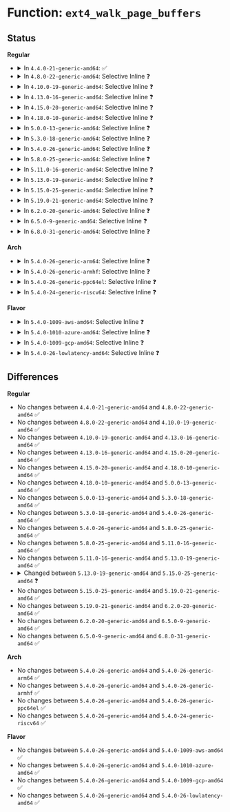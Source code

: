 # Function: <code>ext4_walk_page_buffers</code>

## Status
<b>Regular</b>
<ul>
<li>
<details>
<summary>In <code>4.4.0-21-generic-amd64</code>: ✅</summary>

```c
int ext4_walk_page_buffers(handle_t * handle, struct buffer_head * head, unsigned int from, unsigned int to, int * partial, int (*)(handle_t *, struct buffer_head *) fn)
```

```json
{
  "name": "ext4_walk_page_buffers",
  "collision_type": "Unique Global",
  "inline_type": "No",
  "funcs": [
    {
      "addr": 18446744071581571152,
      "name": "ext4_walk_page_buffers",
      "external": true,
      "loc": "fs/ext4/inode.c:830",
      "file": "fs/ext4/inode.c",
      "inline": "seen, unknown",
      "caller_inline": [],
      "caller_func": [
        "fs/ext4/inode.c:ext4_writepage",
        "fs/ext4/inode.c:ext4_writepage",
        "fs/ext4/inode.c:ext4_writepage",
        "fs/ext4/inode.c:ext4_writepage",
        "fs/ext4/inode.c:ext4_writepage",
        "fs/ext4/inode.c:ext4_write_begin",
        "fs/ext4/inode.c:ext4_journalled_write_end",
        "fs/ext4/inode.c:ext4_page_mkwrite",
        "fs/ext4/inode.c:ext4_page_mkwrite",
        "fs/ext4/inline.c:ext4_try_to_write_inline_data"
      ]
    }
  ],
  "symbols": [
    {
      "addr": 18446744071581571152,
      "name": "ext4_walk_page_buffers",
      "section": ".text",
      "bind": "STB_GLOBAL",
      "size": 153
    }
  ]
}
```
</details>
</li>
<li>
<details>
<summary>In <code>4.8.0-22-generic-amd64</code>: Selective Inline ❓</summary>

```c
int ext4_walk_page_buffers(handle_t * handle, struct buffer_head * head, unsigned int from, unsigned int to, int * partial, int (*)(handle_t *, struct buffer_head *) fn)
```

```json
{
  "name": "ext4_walk_page_buffers",
  "collision_type": "Unique Global",
  "inline_type": "Selective",
  "funcs": [
    {
      "addr": 18446744071581784688,
      "name": "ext4_walk_page_buffers",
      "external": true,
      "loc": "fs/ext4/inode.c:998",
      "file": "fs/ext4/inode.c",
      "inline": "not declared, inlined",
      "caller_inline": [
        "fs/ext4/inode.c:ext4_page_mkwrite",
        "fs/ext4/inode.c:ext4_page_mkwrite",
        "fs/ext4/inode.c:ext4_writepage",
        "fs/ext4/inode.c:ext4_writepage",
        "fs/ext4/inode.c:ext4_writepage",
        "fs/ext4/inode.c:ext4_writepage",
        "fs/ext4/inode.c:ext4_writepage",
        "fs/ext4/inode.c:ext4_write_begin"
      ],
      "caller_func": [
        "fs/ext4/inode.c:ext4_journalled_write_end",
        "fs/ext4/inline.c:ext4_try_to_write_inline_data"
      ]
    }
  ],
  "symbols": [
    {
      "addr": 18446744071581757120,
      "name": "ext4_walk_page_buffers",
      "section": ".text",
      "bind": "STB_GLOBAL",
      "size": 176
    }
  ]
}
```
</details>
</li>
<li>
<details>
<summary>In <code>4.10.0-19-generic-amd64</code>: Selective Inline ❓</summary>

```c
int ext4_walk_page_buffers(handle_t * handle, struct buffer_head * head, unsigned int from, unsigned int to, int * partial, int (*)(handle_t *, struct buffer_head *) fn)
```

```json
{
  "name": "ext4_walk_page_buffers",
  "collision_type": "Unique Global",
  "inline_type": "Selective",
  "funcs": [
    {
      "addr": 18446744071581874240,
      "name": "ext4_walk_page_buffers",
      "external": true,
      "loc": "fs/ext4/inode.c:1012",
      "file": "fs/ext4/inode.c",
      "inline": "not declared, inlined",
      "caller_inline": [
        "fs/ext4/inode.c:ext4_page_mkwrite",
        "fs/ext4/inode.c:ext4_page_mkwrite",
        "fs/ext4/inode.c:ext4_writepage",
        "fs/ext4/inode.c:ext4_writepage",
        "fs/ext4/inode.c:ext4_writepage",
        "fs/ext4/inode.c:ext4_writepage",
        "fs/ext4/inode.c:ext4_writepage",
        "fs/ext4/inode.c:ext4_write_begin"
      ],
      "caller_func": [
        "fs/ext4/inode.c:ext4_journalled_write_end",
        "fs/ext4/inline.c:ext4_try_to_write_inline_data"
      ]
    }
  ],
  "symbols": [
    {
      "addr": 18446744071581845936,
      "name": "ext4_walk_page_buffers",
      "section": ".text",
      "bind": "STB_GLOBAL",
      "size": 176
    }
  ]
}
```
</details>
</li>
<li>
<details>
<summary>In <code>4.13.0-16-generic-amd64</code>: Selective Inline ❓</summary>

```c
int ext4_walk_page_buffers(handle_t * handle, struct buffer_head * head, unsigned int from, unsigned int to, int * partial, int (*)(handle_t *, struct buffer_head *) fn)
```

```json
{
  "name": "ext4_walk_page_buffers",
  "collision_type": "Unique Global",
  "inline_type": "Selective",
  "funcs": [
    {
      "addr": 18446744071582022080,
      "name": "ext4_walk_page_buffers",
      "external": true,
      "loc": "fs/ext4/inode.c:1062",
      "file": "fs/ext4/inode.c",
      "inline": "not declared, inlined",
      "caller_inline": [
        "fs/ext4/inode.c:ext4_page_mkwrite",
        "fs/ext4/inode.c:ext4_page_mkwrite",
        "fs/ext4/inode.c:ext4_writepage",
        "fs/ext4/inode.c:ext4_writepage",
        "fs/ext4/inode.c:ext4_writepage",
        "fs/ext4/inode.c:ext4_writepage",
        "fs/ext4/inode.c:ext4_writepage",
        "fs/ext4/inode.c:ext4_write_begin"
      ],
      "caller_func": [
        "fs/ext4/inline.c:ext4_try_to_write_inline_data",
        "fs/ext4/inode.c:ext4_journalled_write_end"
      ]
    }
  ],
  "symbols": [
    {
      "addr": 18446744071581995584,
      "name": "ext4_walk_page_buffers",
      "section": ".text",
      "bind": "STB_GLOBAL",
      "size": 156
    }
  ]
}
```
</details>
</li>
<li>
<details>
<summary>In <code>4.15.0-20-generic-amd64</code>: Selective Inline ❓</summary>

```c
int ext4_walk_page_buffers(handle_t * handle, struct buffer_head * head, unsigned int from, unsigned int to, int * partial, int (*)(handle_t *, struct buffer_head *) fn)
```

```json
{
  "name": "ext4_walk_page_buffers",
  "collision_type": "Unique Global",
  "inline_type": "Selective",
  "funcs": [
    {
      "addr": 18446744071582172688,
      "name": "ext4_walk_page_buffers",
      "external": true,
      "loc": "fs/ext4/inode.c:1072",
      "file": "fs/ext4/inode.c",
      "inline": "not declared, inlined",
      "caller_inline": [
        "fs/ext4/inode.c:ext4_page_mkwrite",
        "fs/ext4/inode.c:ext4_page_mkwrite",
        "fs/ext4/inode.c:ext4_writepage",
        "fs/ext4/inode.c:ext4_writepage",
        "fs/ext4/inode.c:ext4_writepage",
        "fs/ext4/inode.c:ext4_writepage",
        "fs/ext4/inode.c:ext4_writepage",
        "fs/ext4/inode.c:ext4_write_begin"
      ],
      "caller_func": [
        "fs/ext4/inline.c:ext4_try_to_write_inline_data",
        "fs/ext4/inode.c:ext4_journalled_write_end"
      ]
    }
  ],
  "symbols": [
    {
      "addr": 18446744071582145520,
      "name": "ext4_walk_page_buffers",
      "section": ".text",
      "bind": "STB_GLOBAL",
      "size": 158
    }
  ]
}
```
</details>
</li>
<li>
<details>
<summary>In <code>4.18.0-10-generic-amd64</code>: Selective Inline ❓</summary>

```c
int ext4_walk_page_buffers(handle_t * handle, struct buffer_head * head, unsigned int from, unsigned int to, int * partial, int (*)(handle_t *, struct buffer_head *) fn)
```

```json
{
  "name": "ext4_walk_page_buffers",
  "collision_type": "Unique Global",
  "inline_type": "Selective",
  "funcs": [
    {
      "addr": 18446744071582362595,
      "name": "ext4_walk_page_buffers",
      "external": true,
      "loc": "fs/ext4/inode.c:1073",
      "file": "fs/ext4/inode.c",
      "inline": "not declared, inlined",
      "caller_inline": [
        "fs/ext4/inode.c:ext4_page_mkwrite",
        "fs/ext4/inode.c:ext4_page_mkwrite",
        "fs/ext4/inode.c:ext4_writepage",
        "fs/ext4/inode.c:ext4_writepage",
        "fs/ext4/inode.c:ext4_writepage",
        "fs/ext4/inode.c:ext4_writepage",
        "fs/ext4/inode.c:ext4_writepage",
        "fs/ext4/inode.c:ext4_write_begin"
      ],
      "caller_func": [
        "fs/ext4/inline.c:ext4_try_to_write_inline_data",
        "fs/ext4/inode.c:ext4_journalled_write_end"
      ]
    }
  ],
  "symbols": [
    {
      "addr": 18446744071582334592,
      "name": "ext4_walk_page_buffers",
      "section": ".text",
      "bind": "STB_GLOBAL",
      "size": 161
    }
  ]
}
```
</details>
</li>
<li>
<details>
<summary>In <code>5.0.0-13-generic-amd64</code>: Selective Inline ❓</summary>

```c
int ext4_walk_page_buffers(handle_t * handle, struct buffer_head * head, unsigned int from, unsigned int to, int * partial, int (*)(handle_t *, struct buffer_head *) fn)
```

```json
{
  "name": "ext4_walk_page_buffers",
  "collision_type": "Unique Global",
  "inline_type": "Selective",
  "funcs": [
    {
      "addr": 18446744071582461603,
      "name": "ext4_walk_page_buffers",
      "external": true,
      "loc": "fs/ext4/inode.c:1073",
      "file": "fs/ext4/inode.c",
      "inline": "not declared, inlined",
      "caller_inline": [
        "fs/ext4/inode.c:ext4_page_mkwrite",
        "fs/ext4/inode.c:ext4_page_mkwrite",
        "fs/ext4/inode.c:ext4_writepage",
        "fs/ext4/inode.c:ext4_writepage",
        "fs/ext4/inode.c:ext4_writepage",
        "fs/ext4/inode.c:ext4_writepage",
        "fs/ext4/inode.c:ext4_writepage",
        "fs/ext4/inode.c:ext4_write_begin"
      ],
      "caller_func": [
        "fs/ext4/inline.c:ext4_try_to_write_inline_data",
        "fs/ext4/inode.c:ext4_journalled_write_end"
      ]
    }
  ],
  "symbols": [
    {
      "addr": 18446744071582433216,
      "name": "ext4_walk_page_buffers",
      "section": ".text",
      "bind": "STB_GLOBAL",
      "size": 161
    }
  ]
}
```
</details>
</li>
<li>
<details>
<summary>In <code>5.3.0-18-generic-amd64</code>: Selective Inline ❓</summary>

```c
int ext4_walk_page_buffers(handle_t * handle, struct buffer_head * head, unsigned int from, unsigned int to, int * partial, int (*)(handle_t *, struct buffer_head *) fn)
```

```json
{
  "name": "ext4_walk_page_buffers",
  "collision_type": "Unique Global",
  "inline_type": "Selective",
  "funcs": [
    {
      "addr": 18446744071582630643,
      "name": "ext4_walk_page_buffers",
      "external": true,
      "loc": "fs/ext4/inode.c:1081",
      "file": "fs/ext4/inode.c",
      "inline": "not declared, inlined",
      "caller_inline": [
        "fs/ext4/inode.c:ext4_page_mkwrite",
        "fs/ext4/inode.c:ext4_page_mkwrite",
        "fs/ext4/inode.c:ext4_writepage",
        "fs/ext4/inode.c:__ext4_journalled_writepage",
        "fs/ext4/inode.c:__ext4_journalled_writepage",
        "fs/ext4/inode.c:__ext4_journalled_writepage",
        "fs/ext4/inode.c:__ext4_journalled_writepage",
        "fs/ext4/inode.c:ext4_write_begin"
      ],
      "caller_func": [
        "fs/ext4/inline.c:ext4_convert_inline_data_to_extent",
        "fs/ext4/inode.c:ext4_journalled_write_end"
      ]
    }
  ],
  "symbols": [
    {
      "addr": 18446744071582602624,
      "name": "ext4_walk_page_buffers",
      "section": ".text",
      "bind": "STB_GLOBAL",
      "size": 205
    }
  ]
}
```
</details>
</li>
<li>
<details>
<summary>In <code>5.4.0-26-generic-amd64</code>: Selective Inline ❓</summary>

```c
int ext4_walk_page_buffers(handle_t * handle, struct buffer_head * head, unsigned int from, unsigned int to, int * partial, int (*)(handle_t *, struct buffer_head *) fn)
```

```json
{
  "name": "ext4_walk_page_buffers",
  "collision_type": "Unique Global",
  "inline_type": "Selective",
  "funcs": [
    {
      "addr": 18446744071582731779,
      "name": "ext4_walk_page_buffers",
      "external": true,
      "loc": "fs/ext4/inode.c:1090",
      "file": "fs/ext4/inode.c",
      "inline": "not declared, inlined",
      "caller_inline": [
        "fs/ext4/inode.c:ext4_page_mkwrite",
        "fs/ext4/inode.c:ext4_page_mkwrite",
        "fs/ext4/inode.c:ext4_writepage",
        "fs/ext4/inode.c:__ext4_journalled_writepage",
        "fs/ext4/inode.c:__ext4_journalled_writepage",
        "fs/ext4/inode.c:__ext4_journalled_writepage",
        "fs/ext4/inode.c:__ext4_journalled_writepage",
        "fs/ext4/inode.c:ext4_write_begin"
      ],
      "caller_func": [
        "fs/ext4/inline.c:ext4_convert_inline_data_to_extent",
        "fs/ext4/inode.c:ext4_journalled_write_end"
      ]
    }
  ],
  "symbols": [
    {
      "addr": 18446744071582703440,
      "name": "ext4_walk_page_buffers",
      "section": ".text",
      "bind": "STB_GLOBAL",
      "size": 205
    }
  ]
}
```
</details>
</li>
<li>
<details>
<summary>In <code>5.8.0-25-generic-amd64</code>: Selective Inline ❓</summary>

```c
int ext4_walk_page_buffers(handle_t * handle, struct buffer_head * head, unsigned int from, unsigned int to, int * partial, int (*)(handle_t *, struct buffer_head *) fn)
```

```json
{
  "name": "ext4_walk_page_buffers",
  "collision_type": "Unique Global",
  "inline_type": "Selective",
  "funcs": [
    {
      "addr": 18446744071583040160,
      "name": "ext4_walk_page_buffers",
      "external": true,
      "loc": "fs/ext4/inode.c:939",
      "file": "fs/ext4/inode.c",
      "inline": "not declared, inlined",
      "caller_inline": [
        "fs/ext4/inode.c:ext4_page_mkwrite",
        "fs/ext4/inode.c:ext4_page_mkwrite",
        "fs/ext4/inode.c:ext4_writepage",
        "fs/ext4/inode.c:__ext4_journalled_writepage",
        "fs/ext4/inode.c:__ext4_journalled_writepage",
        "fs/ext4/inode.c:__ext4_journalled_writepage",
        "fs/ext4/inode.c:__ext4_journalled_writepage",
        "fs/ext4/inode.c:ext4_journalled_write_end",
        "fs/ext4/inode.c:ext4_write_begin"
      ],
      "caller_func": [
        "fs/ext4/inline.c:ext4_convert_inline_data_to_extent"
      ]
    }
  ],
  "symbols": [
    {
      "addr": 18446744071583014688,
      "name": "ext4_walk_page_buffers",
      "section": ".text",
      "bind": "STB_GLOBAL",
      "size": 205
    }
  ]
}
```
</details>
</li>
<li>
<details>
<summary>In <code>5.11.0-16-generic-amd64</code>: Selective Inline ❓</summary>

```c
int ext4_walk_page_buffers(handle_t * handle, struct buffer_head * head, unsigned int from, unsigned int to, int * partial, int (*)(handle_t *, struct buffer_head *) fn)
```

```json
{
  "name": "ext4_walk_page_buffers",
  "collision_type": "Unique Global",
  "inline_type": "Selective",
  "funcs": [
    {
      "addr": 18446744071583115930,
      "name": "ext4_walk_page_buffers",
      "external": true,
      "loc": "fs/ext4/inode.c:956",
      "file": "fs/ext4/inode.c",
      "inline": "not declared, inlined",
      "caller_inline": [
        "fs/ext4/inode.c:ext4_page_mkwrite",
        "fs/ext4/inode.c:ext4_page_mkwrite",
        "fs/ext4/inode.c:ext4_page_mkwrite",
        "fs/ext4/inode.c:ext4_writepage",
        "fs/ext4/inode.c:__ext4_journalled_writepage",
        "fs/ext4/inode.c:__ext4_journalled_writepage",
        "fs/ext4/inode.c:__ext4_journalled_writepage",
        "fs/ext4/inode.c:__ext4_journalled_writepage",
        "fs/ext4/inode.c:ext4_journalled_write_end",
        "fs/ext4/inode.c:ext4_write_begin"
      ],
      "caller_func": [
        "fs/ext4/inline.c:ext4_convert_inline_data_to_extent"
      ]
    }
  ],
  "symbols": [
    {
      "addr": 18446744071583089952,
      "name": "ext4_walk_page_buffers",
      "section": ".text",
      "bind": "STB_GLOBAL",
      "size": 205
    }
  ]
}
```
</details>
</li>
<li>
<details>
<summary>In <code>5.13.0-19-generic-amd64</code>: Selective Inline ❓</summary>

```c
int ext4_walk_page_buffers(handle_t * handle, struct buffer_head * head, unsigned int from, unsigned int to, int * partial, int (*)(handle_t *, struct buffer_head *) fn)
```

```json
{
  "name": "ext4_walk_page_buffers",
  "collision_type": "Unique Global",
  "inline_type": "Selective",
  "funcs": [
    {
      "addr": 18446744071583141626,
      "name": "ext4_walk_page_buffers",
      "external": true,
      "loc": "fs/ext4/inode.c:957",
      "file": "fs/ext4/inode.c",
      "inline": "not declared, inlined",
      "caller_inline": [
        "fs/ext4/inode.c:ext4_page_mkwrite",
        "fs/ext4/inode.c:ext4_page_mkwrite",
        "fs/ext4/inode.c:ext4_page_mkwrite",
        "fs/ext4/inode.c:ext4_writepage",
        "fs/ext4/inode.c:__ext4_journalled_writepage",
        "fs/ext4/inode.c:__ext4_journalled_writepage",
        "fs/ext4/inode.c:__ext4_journalled_writepage",
        "fs/ext4/inode.c:__ext4_journalled_writepage",
        "fs/ext4/inode.c:ext4_journalled_write_end",
        "fs/ext4/inode.c:ext4_write_begin"
      ],
      "caller_func": [
        "fs/ext4/inline.c:ext4_convert_inline_data_to_extent"
      ]
    }
  ],
  "symbols": [
    {
      "addr": 18446744071583114912,
      "name": "ext4_walk_page_buffers",
      "section": ".text",
      "bind": "STB_GLOBAL",
      "size": 205
    }
  ]
}
```
</details>
</li>
<li>
<details>
<summary>In <code>5.15.0-25-generic-amd64</code>: Selective Inline ❓</summary>

```c
int ext4_walk_page_buffers(handle_t * handle, struct inode * inode, struct buffer_head * head, unsigned int from, unsigned int to, int * partial, int (*)(handle_t *, struct inode *, struct buffer_head *) fn)
```

```json
{
  "name": "ext4_walk_page_buffers",
  "collision_type": "Unique Global",
  "inline_type": "Selective",
  "funcs": [
    {
      "addr": 18446744071583482158,
      "name": "ext4_walk_page_buffers",
      "external": true,
      "loc": "fs/ext4/inode.c:958",
      "file": "fs/ext4/inode.c",
      "inline": "not declared, inlined",
      "caller_inline": [
        "fs/ext4/inode.c:ext4_page_mkwrite",
        "fs/ext4/inode.c:ext4_page_mkwrite",
        "fs/ext4/inode.c:ext4_page_mkwrite",
        "fs/ext4/inode.c:ext4_writepage",
        "fs/ext4/inode.c:__ext4_journalled_writepage",
        "fs/ext4/inode.c:__ext4_journalled_writepage",
        "fs/ext4/inode.c:ext4_journalled_write_end",
        "fs/ext4/inode.c:ext4_write_begin"
      ],
      "caller_func": [
        "fs/ext4/inline.c:ext4_convert_inline_data_to_extent"
      ]
    }
  ],
  "symbols": [
    {
      "addr": 18446744071583454336,
      "name": "ext4_walk_page_buffers",
      "section": ".text",
      "bind": "STB_GLOBAL",
      "size": 210
    }
  ]
}
```
</details>
</li>
<li>
<details>
<summary>In <code>5.19.0-21-generic-amd64</code>: Selective Inline ❓</summary>

```c
int ext4_walk_page_buffers(handle_t * handle, struct inode * inode, struct buffer_head * head, unsigned int from, unsigned int to, int * partial, int (*)(handle_t *, struct inode *, struct buffer_head *) fn)
```

```json
{
  "name": "ext4_walk_page_buffers",
  "collision_type": "Unique Global",
  "inline_type": "Selective",
  "funcs": [
    {
      "addr": 18446744071584006452,
      "name": "ext4_walk_page_buffers",
      "external": true,
      "loc": "fs/ext4/inode.c:971",
      "file": "fs/ext4/inode.c",
      "inline": "not declared, inlined",
      "caller_inline": [
        "fs/ext4/inode.c:ext4_page_mkwrite",
        "fs/ext4/inode.c:ext4_page_mkwrite",
        "fs/ext4/inode.c:ext4_page_mkwrite",
        "fs/ext4/inode.c:ext4_writepage",
        "fs/ext4/inode.c:__ext4_journalled_writepage",
        "fs/ext4/inode.c:__ext4_journalled_writepage",
        "fs/ext4/inode.c:ext4_journalled_write_end",
        "fs/ext4/inode.c:ext4_write_begin"
      ],
      "caller_func": [
        "fs/ext4/inline.c:ext4_convert_inline_data_to_extent"
      ]
    }
  ],
  "symbols": [
    {
      "addr": 18446744071583976928,
      "name": "ext4_walk_page_buffers",
      "section": ".text",
      "bind": "STB_GLOBAL",
      "size": 168
    }
  ]
}
```
</details>
</li>
<li>
<details>
<summary>In <code>6.2.0-20-generic-amd64</code>: Selective Inline ❓</summary>

```c
int ext4_walk_page_buffers(handle_t * handle, struct inode * inode, struct buffer_head * head, unsigned int from, unsigned int to, int * partial, int (*)(handle_t *, struct inode *, struct buffer_head *) fn)
```

```json
{
  "name": "ext4_walk_page_buffers",
  "collision_type": "Unique Global",
  "inline_type": "Selective",
  "funcs": [
    {
      "addr": 18446744071584636574,
      "name": "ext4_walk_page_buffers",
      "external": true,
      "loc": "fs/ext4/inode.c:977",
      "file": "fs/ext4/inode.c",
      "inline": "not declared, inlined",
      "caller_inline": [
        "fs/ext4/inode.c:ext4_page_mkwrite",
        "fs/ext4/inode.c:ext4_page_mkwrite",
        "fs/ext4/inode.c:ext4_page_mkwrite",
        "fs/ext4/inode.c:ext4_writepage",
        "fs/ext4/inode.c:__ext4_journalled_writepage",
        "fs/ext4/inode.c:__ext4_journalled_writepage",
        "fs/ext4/inode.c:ext4_journalled_write_end",
        "fs/ext4/inode.c:ext4_write_begin"
      ],
      "caller_func": [
        "fs/ext4/inline.c:ext4_convert_inline_data_to_extent"
      ]
    }
  ],
  "symbols": [
    {
      "addr": 18446744071584605232,
      "name": "ext4_walk_page_buffers",
      "section": ".text",
      "bind": "STB_GLOBAL",
      "size": 166
    }
  ]
}
```
</details>
</li>
<li>
<details>
<summary>In <code>6.5.0-9-generic-amd64</code>: Selective Inline ❓</summary>

```c
int ext4_walk_page_buffers(handle_t * handle, struct inode * inode, struct buffer_head * head, unsigned int from, unsigned int to, int * partial, int (*)(handle_t *, struct inode *, struct buffer_head *) fn)
```

```json
{
  "name": "ext4_walk_page_buffers",
  "collision_type": "Unique Global",
  "inline_type": "Selective",
  "funcs": [
    {
      "addr": 18446744071584860032,
      "name": "ext4_walk_page_buffers",
      "external": true,
      "loc": "fs/ext4/inode.c:932",
      "file": "fs/ext4/inode.c",
      "inline": "not declared, inlined",
      "caller_inline": [
        "fs/ext4/inode.c:ext4_page_mkwrite",
        "fs/ext4/inode.c:ext4_journal_folio_buffers",
        "fs/ext4/inode.c:ext4_journal_folio_buffers",
        "fs/ext4/inode.c:ext4_journalled_write_end",
        "fs/ext4/inode.c:ext4_write_begin"
      ],
      "caller_func": [
        "fs/ext4/inline.c:ext4_convert_inline_data_to_extent"
      ]
    }
  ],
  "symbols": [
    {
      "addr": 18446744071584831280,
      "name": "ext4_walk_page_buffers",
      "section": ".text",
      "bind": "STB_GLOBAL",
      "size": 166
    }
  ]
}
```
</details>
</li>
<li>
<details>
<summary>In <code>6.8.0-31-generic-amd64</code>: Selective Inline ❓</summary>

```c
int ext4_walk_page_buffers(handle_t * handle, struct inode * inode, struct buffer_head * head, unsigned int from, unsigned int to, int * partial, int (*)(handle_t *, struct inode *, struct buffer_head *) fn)
```

```json
{
  "name": "ext4_walk_page_buffers",
  "collision_type": "Unique Global",
  "inline_type": "Selective",
  "funcs": [
    {
      "addr": 18446744071585092959,
      "name": "ext4_walk_page_buffers",
      "external": true,
      "loc": "fs/ext4/inode.c:946",
      "file": "fs/ext4/inode.c",
      "inline": "not declared, inlined",
      "caller_inline": [
        "fs/ext4/inode.c:ext4_page_mkwrite",
        "fs/ext4/inode.c:ext4_journal_folio_buffers",
        "fs/ext4/inode.c:ext4_journal_folio_buffers",
        "fs/ext4/inode.c:ext4_journalled_write_end",
        "fs/ext4/inode.c:ext4_write_begin"
      ],
      "caller_func": [
        "fs/ext4/inline.c:ext4_convert_inline_data_to_extent"
      ]
    }
  ],
  "symbols": [
    {
      "addr": 18446744071585064160,
      "name": "ext4_walk_page_buffers",
      "section": ".text",
      "bind": "STB_GLOBAL",
      "size": 166
    }
  ]
}
```
</details>
</li>
</ul>
<b>Arch</b>
<ul>
<li>
<details>
<summary>In <code>5.4.0-26-generic-arm64</code>: Selective Inline ❓</summary>

```c
int ext4_walk_page_buffers(handle_t * handle, struct buffer_head * head, unsigned int from, unsigned int to, int * partial, int (*)(handle_t *, struct buffer_head *) fn)
```

```json
{
  "name": "ext4_walk_page_buffers",
  "collision_type": "Unique Global",
  "inline_type": "Selective",
  "funcs": [
    {
      "addr": 18446603336494388628,
      "name": "ext4_walk_page_buffers",
      "external": true,
      "loc": "fs/ext4/inode.c:1090",
      "file": "fs/ext4/inode.c",
      "inline": "not declared, inlined",
      "caller_inline": [
        "fs/ext4/inode.c:ext4_page_mkwrite",
        "fs/ext4/inode.c:ext4_page_mkwrite",
        "fs/ext4/inode.c:ext4_writepage",
        "fs/ext4/inode.c:__ext4_journalled_writepage",
        "fs/ext4/inode.c:__ext4_journalled_writepage",
        "fs/ext4/inode.c:__ext4_journalled_writepage",
        "fs/ext4/inode.c:__ext4_journalled_writepage",
        "fs/ext4/inode.c:ext4_write_begin"
      ],
      "caller_func": [
        "fs/ext4/inline.c:ext4_convert_inline_data_to_extent",
        "fs/ext4/inode.c:ext4_journalled_write_end"
      ]
    }
  ],
  "symbols": [
    {
      "addr": 18446603336494360800,
      "name": "ext4_walk_page_buffers",
      "section": ".text",
      "bind": "STB_GLOBAL",
      "size": 240
    }
  ]
}
```
</details>
</li>
<li>
<details>
<summary>In <code>5.4.0-26-generic-armhf</code>: Selective Inline ❓</summary>

```c
int ext4_walk_page_buffers(handle_t * handle, struct buffer_head * head, unsigned int from, unsigned int to, int * partial, int (*)(handle_t *, struct buffer_head *) fn)
```

```json
{
  "name": "ext4_walk_page_buffers",
  "collision_type": "Unique Global",
  "inline_type": "Selective",
  "funcs": [
    {
      "addr": 3227826880,
      "name": "ext4_walk_page_buffers",
      "external": true,
      "loc": "fs/ext4/inode.c:1090",
      "file": "fs/ext4/inode.c",
      "inline": "not declared, inlined",
      "caller_inline": [
        "fs/ext4/inode.c:ext4_page_mkwrite",
        "fs/ext4/inode.c:ext4_page_mkwrite",
        "fs/ext4/inode.c:ext4_writepage",
        "fs/ext4/inode.c:__ext4_journalled_writepage",
        "fs/ext4/inode.c:__ext4_journalled_writepage",
        "fs/ext4/inode.c:__ext4_journalled_writepage",
        "fs/ext4/inode.c:__ext4_journalled_writepage",
        "fs/ext4/inode.c:ext4_write_begin"
      ],
      "caller_func": [
        "fs/ext4/inline.c:ext4_convert_inline_data_to_extent",
        "fs/ext4/inode.c:ext4_journalled_write_end"
      ]
    }
  ],
  "symbols": [
    {
      "addr": 3227794816,
      "name": "ext4_walk_page_buffers",
      "section": ".text",
      "bind": "STB_GLOBAL",
      "size": 260
    }
  ]
}
```
</details>
</li>
<li>
<details>
<summary>In <code>5.4.0-26-generic-ppc64el</code>: Selective Inline ❓</summary>

```c
int ext4_walk_page_buffers(handle_t * handle, struct buffer_head * head, unsigned int from, unsigned int to, int * partial, int (*)(handle_t *, struct buffer_head *) fn)
```

```json
{
  "name": "ext4_walk_page_buffers",
  "collision_type": "Unique Global",
  "inline_type": "Selective",
  "funcs": [
    {
      "addr": 13835058055288129004,
      "name": "ext4_walk_page_buffers",
      "external": true,
      "loc": "fs/ext4/inode.c:1090",
      "file": "fs/ext4/inode.c",
      "inline": "not declared, inlined",
      "caller_inline": [
        "fs/ext4/inode.c:ext4_page_mkwrite",
        "fs/ext4/inode.c:ext4_page_mkwrite",
        "fs/ext4/inode.c:ext4_writepage",
        "fs/ext4/inode.c:__ext4_journalled_writepage",
        "fs/ext4/inode.c:__ext4_journalled_writepage",
        "fs/ext4/inode.c:__ext4_journalled_writepage",
        "fs/ext4/inode.c:__ext4_journalled_writepage",
        "fs/ext4/inode.c:ext4_write_begin"
      ],
      "caller_func": [
        "fs/ext4/inline.c:ext4_convert_inline_data_to_extent",
        "fs/ext4/inode.c:ext4_journalled_write_end"
      ]
    }
  ],
  "symbols": [
    {
      "addr": 13835058055288091792,
      "name": "ext4_walk_page_buffers",
      "section": ".text",
      "bind": "STB_GLOBAL",
      "size": 396
    }
  ]
}
```
</details>
</li>
<li>
<details>
<summary>In <code>5.4.0-24-generic-riscv64</code>: Selective Inline ❓</summary>

```c
int ext4_walk_page_buffers(handle_t * handle, struct buffer_head * head, unsigned int from, unsigned int to, int * partial, int (*)(handle_t *, struct buffer_head *) fn)
```

```json
{
  "name": "ext4_walk_page_buffers",
  "collision_type": "Unique Global",
  "inline_type": "Selective",
  "funcs": [
    {
      "addr": 18446743936273812816,
      "name": "ext4_walk_page_buffers",
      "external": true,
      "loc": "fs/ext4/inode.c:1090",
      "file": "fs/ext4/inode.c",
      "inline": "not declared, inlined",
      "caller_inline": [
        "fs/ext4/inode.c:ext4_page_mkwrite",
        "fs/ext4/inode.c:ext4_page_mkwrite",
        "fs/ext4/inode.c:ext4_writepage",
        "fs/ext4/inode.c:__ext4_journalled_writepage",
        "fs/ext4/inode.c:__ext4_journalled_writepage",
        "fs/ext4/inode.c:__ext4_journalled_writepage",
        "fs/ext4/inode.c:__ext4_journalled_writepage",
        "fs/ext4/inode.c:ext4_write_begin"
      ],
      "caller_func": [
        "fs/ext4/inline.c:ext4_convert_inline_data_to_extent",
        "fs/ext4/inode.c:ext4_journalled_write_end"
      ]
    }
  ],
  "symbols": [
    {
      "addr": 18446743936273789348,
      "name": "ext4_walk_page_buffers",
      "section": ".text",
      "bind": "STB_GLOBAL",
      "size": 146
    }
  ]
}
```
</details>
</li>
</ul>
<b>Flavor</b>
<ul>
<li>
<details>
<summary>In <code>5.4.0-1009-aws-amd64</code>: Selective Inline ❓</summary>

```c
int ext4_walk_page_buffers(handle_t * handle, struct buffer_head * head, unsigned int from, unsigned int to, int * partial, int (*)(handle_t *, struct buffer_head *) fn)
```

```json
{
  "name": "ext4_walk_page_buffers",
  "collision_type": "Unique Global",
  "inline_type": "Selective",
  "funcs": [
    {
      "addr": 18446744071582700515,
      "name": "ext4_walk_page_buffers",
      "external": true,
      "loc": "fs/ext4/inode.c:1090",
      "file": "fs/ext4/inode.c",
      "inline": "not declared, inlined",
      "caller_inline": [
        "fs/ext4/inode.c:ext4_page_mkwrite",
        "fs/ext4/inode.c:ext4_page_mkwrite",
        "fs/ext4/inode.c:ext4_writepage",
        "fs/ext4/inode.c:__ext4_journalled_writepage",
        "fs/ext4/inode.c:__ext4_journalled_writepage",
        "fs/ext4/inode.c:__ext4_journalled_writepage",
        "fs/ext4/inode.c:__ext4_journalled_writepage",
        "fs/ext4/inode.c:ext4_write_begin"
      ],
      "caller_func": [
        "fs/ext4/inline.c:ext4_convert_inline_data_to_extent",
        "fs/ext4/inode.c:ext4_journalled_write_end"
      ]
    }
  ],
  "symbols": [
    {
      "addr": 18446744071582672176,
      "name": "ext4_walk_page_buffers",
      "section": ".text",
      "bind": "STB_GLOBAL",
      "size": 205
    }
  ]
}
```
</details>
</li>
<li>
<details>
<summary>In <code>5.4.0-1010-azure-amd64</code>: Selective Inline ❓</summary>

```c
int ext4_walk_page_buffers(handle_t * handle, struct buffer_head * head, unsigned int from, unsigned int to, int * partial, int (*)(handle_t *, struct buffer_head *) fn)
```

```json
{
  "name": "ext4_walk_page_buffers",
  "collision_type": "Unique Global",
  "inline_type": "Selective",
  "funcs": [
    {
      "addr": 18446744071582637683,
      "name": "ext4_walk_page_buffers",
      "external": true,
      "loc": "fs/ext4/inode.c:1090",
      "file": "fs/ext4/inode.c",
      "inline": "not declared, inlined",
      "caller_inline": [
        "fs/ext4/inode.c:ext4_page_mkwrite",
        "fs/ext4/inode.c:ext4_page_mkwrite",
        "fs/ext4/inode.c:ext4_writepage",
        "fs/ext4/inode.c:__ext4_journalled_writepage",
        "fs/ext4/inode.c:__ext4_journalled_writepage",
        "fs/ext4/inode.c:__ext4_journalled_writepage",
        "fs/ext4/inode.c:__ext4_journalled_writepage",
        "fs/ext4/inode.c:ext4_write_begin"
      ],
      "caller_func": [
        "fs/ext4/inline.c:ext4_convert_inline_data_to_extent",
        "fs/ext4/inode.c:ext4_journalled_write_end"
      ]
    }
  ],
  "symbols": [
    {
      "addr": 18446744071582609344,
      "name": "ext4_walk_page_buffers",
      "section": ".text",
      "bind": "STB_GLOBAL",
      "size": 205
    }
  ]
}
```
</details>
</li>
<li>
<details>
<summary>In <code>5.4.0-1009-gcp-amd64</code>: Selective Inline ❓</summary>

```c
int ext4_walk_page_buffers(handle_t * handle, struct buffer_head * head, unsigned int from, unsigned int to, int * partial, int (*)(handle_t *, struct buffer_head *) fn)
```

```json
{
  "name": "ext4_walk_page_buffers",
  "collision_type": "Unique Global",
  "inline_type": "Selective",
  "funcs": [
    {
      "addr": 18446744071582690371,
      "name": "ext4_walk_page_buffers",
      "external": true,
      "loc": "fs/ext4/inode.c:1090",
      "file": "fs/ext4/inode.c",
      "inline": "not declared, inlined",
      "caller_inline": [
        "fs/ext4/inode.c:ext4_page_mkwrite",
        "fs/ext4/inode.c:ext4_page_mkwrite",
        "fs/ext4/inode.c:ext4_writepage",
        "fs/ext4/inode.c:__ext4_journalled_writepage",
        "fs/ext4/inode.c:__ext4_journalled_writepage",
        "fs/ext4/inode.c:__ext4_journalled_writepage",
        "fs/ext4/inode.c:__ext4_journalled_writepage",
        "fs/ext4/inode.c:ext4_write_begin"
      ],
      "caller_func": [
        "fs/ext4/inline.c:ext4_convert_inline_data_to_extent",
        "fs/ext4/inode.c:ext4_journalled_write_end"
      ]
    }
  ],
  "symbols": [
    {
      "addr": 18446744071582662032,
      "name": "ext4_walk_page_buffers",
      "section": ".text",
      "bind": "STB_GLOBAL",
      "size": 205
    }
  ]
}
```
</details>
</li>
<li>
<details>
<summary>In <code>5.4.0-26-lowlatency-amd64</code>: Selective Inline ❓</summary>

```c
int ext4_walk_page_buffers(handle_t * handle, struct buffer_head * head, unsigned int from, unsigned int to, int * partial, int (*)(handle_t *, struct buffer_head *) fn)
```

```json
{
  "name": "ext4_walk_page_buffers",
  "collision_type": "Unique Global",
  "inline_type": "Selective",
  "funcs": [
    {
      "addr": 18446744071582774670,
      "name": "ext4_walk_page_buffers",
      "external": true,
      "loc": "fs/ext4/inode.c:1090",
      "file": "fs/ext4/inode.c",
      "inline": "not declared, inlined",
      "caller_inline": [
        "fs/ext4/inode.c:ext4_page_mkwrite",
        "fs/ext4/inode.c:ext4_page_mkwrite",
        "fs/ext4/inode.c:ext4_writepage",
        "fs/ext4/inode.c:__ext4_journalled_writepage",
        "fs/ext4/inode.c:__ext4_journalled_writepage",
        "fs/ext4/inode.c:__ext4_journalled_writepage",
        "fs/ext4/inode.c:__ext4_journalled_writepage",
        "fs/ext4/inode.c:ext4_write_begin"
      ],
      "caller_func": [
        "fs/ext4/inline.c:ext4_convert_inline_data_to_extent",
        "fs/ext4/inode.c:ext4_journalled_write_end"
      ]
    }
  ],
  "symbols": [
    {
      "addr": 18446744071582745696,
      "name": "ext4_walk_page_buffers",
      "section": ".text",
      "bind": "STB_GLOBAL",
      "size": 205
    }
  ]
}
```
</details>
</li>
</ul>

## Differences
<b>Regular</b>
<ul>
<li>
No changes between <code>4.4.0-21-generic-amd64</code> and <code>4.8.0-22-generic-amd64</code> ✅
</li>
<li>
No changes between <code>4.8.0-22-generic-amd64</code> and <code>4.10.0-19-generic-amd64</code> ✅
</li>
<li>
No changes between <code>4.10.0-19-generic-amd64</code> and <code>4.13.0-16-generic-amd64</code> ✅
</li>
<li>
No changes between <code>4.13.0-16-generic-amd64</code> and <code>4.15.0-20-generic-amd64</code> ✅
</li>
<li>
No changes between <code>4.15.0-20-generic-amd64</code> and <code>4.18.0-10-generic-amd64</code> ✅
</li>
<li>
No changes between <code>4.18.0-10-generic-amd64</code> and <code>5.0.0-13-generic-amd64</code> ✅
</li>
<li>
No changes between <code>5.0.0-13-generic-amd64</code> and <code>5.3.0-18-generic-amd64</code> ✅
</li>
<li>
No changes between <code>5.3.0-18-generic-amd64</code> and <code>5.4.0-26-generic-amd64</code> ✅
</li>
<li>
No changes between <code>5.4.0-26-generic-amd64</code> and <code>5.8.0-25-generic-amd64</code> ✅
</li>
<li>
No changes between <code>5.8.0-25-generic-amd64</code> and <code>5.11.0-16-generic-amd64</code> ✅
</li>
<li>
No changes between <code>5.11.0-16-generic-amd64</code> and <code>5.13.0-19-generic-amd64</code> ✅
</li>
<li>
<details>
<summary>Changed between <code>5.13.0-19-generic-amd64</code> and <code>5.15.0-25-generic-amd64</code> ❓</summary>
<ul>
<li>
<b>Param added. </b>
<code>struct inode * inode</code>
</li>
<li>
<b>Param reordered. </b>
<code>handle, head, from, to, partial, fn</code> ➡️ <code>handle, inode, head, from, to, partial, fn</code>
</li>
<li>
<b>Param type changed. </b>
<code>int (*)(handle_t *, struct buffer_head *) fn</code> ➡️ <code>int (*)(handle_t *, struct inode *, struct buffer_head *) fn</code>
</li>
</ul>
</details>
</li>
<li>
No changes between <code>5.15.0-25-generic-amd64</code> and <code>5.19.0-21-generic-amd64</code> ✅
</li>
<li>
No changes between <code>5.19.0-21-generic-amd64</code> and <code>6.2.0-20-generic-amd64</code> ✅
</li>
<li>
No changes between <code>6.2.0-20-generic-amd64</code> and <code>6.5.0-9-generic-amd64</code> ✅
</li>
<li>
No changes between <code>6.5.0-9-generic-amd64</code> and <code>6.8.0-31-generic-amd64</code> ✅
</li>
</ul>
<b>Arch</b>
<ul>
<li>
No changes between <code>5.4.0-26-generic-amd64</code> and <code>5.4.0-26-generic-arm64</code> ✅
</li>
<li>
No changes between <code>5.4.0-26-generic-amd64</code> and <code>5.4.0-26-generic-armhf</code> ✅
</li>
<li>
No changes between <code>5.4.0-26-generic-amd64</code> and <code>5.4.0-26-generic-ppc64el</code> ✅
</li>
<li>
No changes between <code>5.4.0-26-generic-amd64</code> and <code>5.4.0-24-generic-riscv64</code> ✅
</li>
</ul>
<b>Flavor</b>
<ul>
<li>
No changes between <code>5.4.0-26-generic-amd64</code> and <code>5.4.0-1009-aws-amd64</code> ✅
</li>
<li>
No changes between <code>5.4.0-26-generic-amd64</code> and <code>5.4.0-1010-azure-amd64</code> ✅
</li>
<li>
No changes between <code>5.4.0-26-generic-amd64</code> and <code>5.4.0-1009-gcp-amd64</code> ✅
</li>
<li>
No changes between <code>5.4.0-26-generic-amd64</code> and <code>5.4.0-26-lowlatency-amd64</code> ✅
</li>
</ul>
